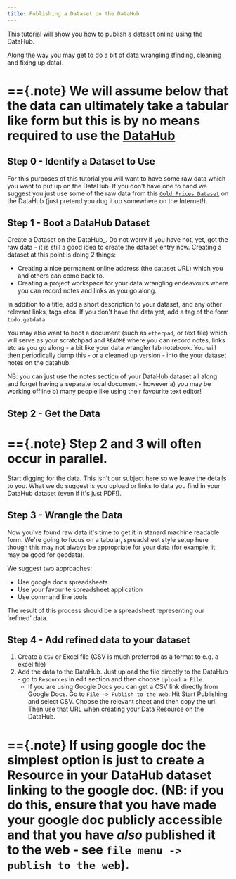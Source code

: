 ```yaml
---
title: Publishing a Dataset on the DataHub
---
```


This tutorial will show you how to publish a dataset online using the DataHub.

Along the way you may get to do a bit of data wrangling (finding, cleaning and fixing up data).

=={.note}
We will assume below that the data can ultimately take a tabular like form but this is by no means required to use the [DataHub](http://datahub.io/)
==

Step 0 - Identify a Dataset to Use
----------------------------------

For this purposes of this tutorial you will want to have some raw data which you want to put up on the DataHub. If you don't have one to hand we suggest you just use some of the raw data from this [`Gold Prices Dataset`](http://datahub.io/dataset/gold-prices) on the DataHub (just pretend you dug it up somewhere on the Internet!).


Step 1 - Boot a DataHub Dataset
-------------------------------

Create a Dataset on the DataHub_. Do not worry if you have not, yet, got the raw data - it is still a good idea to create the dataset entry now. Creating a dataset at this point is doing 2 things:

* Creating a nice permanent online address (the dataset URL) which you and others can come back to.
* Creating a project workspace for your data wrangling endeavours where you can record notes and links as you go along.

In addition to a title, add a short description to your dataset, and any other relevant links, tags etca. If you don't have the data yet, add a tag of the form `todo.getdata`.

You may also want to boot a document (such as `etherpad`, or text file) which will serve as your scratchpad and `README` where you can record notes, links etc as you go along - a bit like your data wrangler lab notebook.
You will then periodically dump this - or a cleaned up version - into the your dataset notes on the datahub.

NB: you can just use the notes section of your DataHub dataset all along and forget having a separate local document - however a) you may be working offline b) many people like using their favourite text editor!

Step 2 - Get the Data
---------------------

=={.note}
Step 2 and 3 will often occur in parallel.
==

Start digging for the data. This isn't our subject here so we leave the details to you. What we do suggest is you upload or links to data you find in your DataHub dataset (even if it's just PDF!).

Step 3 - Wrangle the Data
-------------------------

Now you've found raw data it's time to get it in stanard machine readable form.
We're going to focus on a tabular, spreadsheet style setup here though this may not always be appropriate for your data (for example, it may be good for geodata).

We suggest two approaches:

* Use google docs spreadsheets
* Use your favourite spreadsheet application
* Use command line tools

The result of this process should be a spreadsheet representing our 'refined' data.

Step 4 - Add refined data to your dataset
-----------------------------------------

1. Create a `CSV` or Excel file (CSV is much preferred as a format to e.g. a excel file)
2. Add the data to the DataHub. Just upload the file directly to the DataHub - go to `Resources` in edit section and then choose `Upload a File`.
   * If you are using Google Docs you can get a CSV link directly from Google Docs. Go to `File -> Publish to the Web`. Hit Start Publishing and select CSV. Choose the relevant sheet and then copy the url. Then use that URL when creating your Data Resource on the DataHub.

=={.note}
If using google doc the simplest option is just to create a Resource in your DataHub dataset linking to the google doc. (NB: if you do this, ensure that you have made your google doc publicly accessible and that you have *also* published it to the web - see `file menu -> publish to the web`).
==


